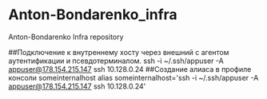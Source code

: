 # Anton-Bondarenko_infra
Anton-Bondarenko Infra repository

##Подключение к внутреннему хосту через внешний с агентом аутентификации и псевдотерминалом.
ssh -i ~/.ssh/appuser -A appuser@178.154.215.147 ssh 10.128.0.24
##Создание алиаса в профиле консоли someinternalhost
alias someinternalhost='ssh -i ~/.ssh/appuser -A appuser@178.154.215.147 ssh 10.128.0.24'
